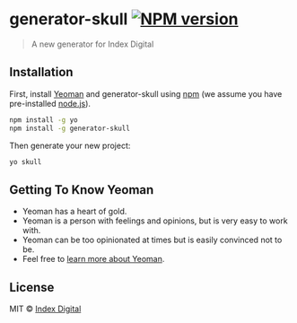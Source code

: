 # generator-skull [![NPM version][npm-image]][npm-url]
> A new generator for Index Digital

## Installation

First, install [Yeoman](http://yeoman.io) and generator-skull using [npm](https://www.npmjs.com/) (we assume you have pre-installed [node.js](https://nodejs.org/)).

```bash
npm install -g yo
npm install -g generator-skull
```

Then generate your new project:

```bash
yo skull
```

## Getting To Know Yeoman

 * Yeoman has a heart of gold.
 * Yeoman is a person with feelings and opinions, but is very easy to work with.
 * Yeoman can be too opinionated at times but is easily convinced not to be.
 * Feel free to [learn more about Yeoman](http://yeoman.io/).

## License

MIT © [Index Digital](http://www.indexdigital.com.br/)


[npm-image]: https://badge.fury.io/js/generator-skull.svg
[npm-url]: https://npmjs.org/package/generator-skull